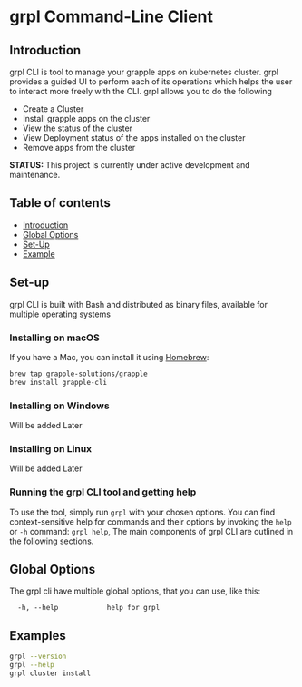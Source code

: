 # grpl Command-Line Client

## Introduction

grpl CLI is tool to manage your grapple apps on kubernetes cluster. grpl provides a guided UI to perform each of its operations which helps the user to interact more freely with the CLI. grpl allows you to do the following
- Create a Cluster
- Install grapple apps on the cluster
- View the status of the cluster
- View Deployment status of the apps installed on the cluster
- Remove apps from the cluster

**STATUS:** This project is currently under active development and maintenance.

## Table of contents

- [Introduction](#introduction)
- [Global Options](#global-options)
- [Set-Up](#set-up)
- [Example](#examples)
## Set-up

grpl CLI is built with Bash and distributed as binary files, available for multiple operating systems

### Installing on macOS

If you have a Mac, you can install it using [Homebrew](https://brew.sh):

```bash
brew tap grapple-solutions/grapple
brew install grapple-cli
```

### Installing on Windows

Will be added Later

### Installing on Linux

Will be added Later


### Running the grpl CLI tool and getting help

To use the tool, simply run `grpl` with your chosen options. You can find context-sensitive help for commands and their options by invoking the `help` or `-h` command:
`grpl help`,
The main components of grpl CLI are outlined in the following sections.

## Global Options

The grpl cli have multiple global options, that you can use, like this:

```
  -h, --help            help for grpl
```

## Examples

```bash
grpl --version
grpl --help
grpl cluster install
```